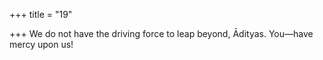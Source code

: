 +++
title = "19"

+++
We do not have the driving force to leap beyond, Ādityas.
You—have mercy upon us!
